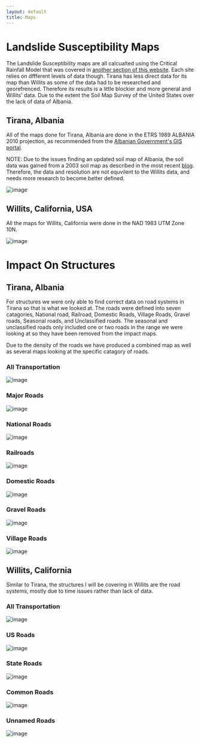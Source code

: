 ```yaml
---
layout: default
title: Maps
---
```


# Landslide Susceptibility Maps

The Landslide Susceptibility maps are all calcualted using the Critical Rainfall Model that was covered in [another section of this website](https://unstable-ground-consulting.github.io/Landslide-Susceptibility/models/). Each site relies on dffferent levels of data though. Tirana has less direct data for its map than Willits as some of the data had to be researched and georefrenced. Therefore its results is a little blockier and more general and Willits' data. Due to the extent the Soil Map Survey of the United States over the lack of data of Albania.

## Tirana, Albania

All of the maps done for Tirana, Albania are done in the ETRS  1989 ALBANIA 2010 projection, as recommended from the [Albanian Government's GIS portal](https://geoportal.asig.gov.al/en/help/arcgis).

NOTE: Due to the issues finding an updated soil map of Albania, the soil data was gained from a 2003 soil map as described in the most recent [blog](https://unstable-ground-consulting.github.io/Landslide-Susceptibility/blog/2020/03/13/down-to-the-wire). Therefore, the data and resolution are not equvilent to the Willits data, and needs more research to become better defined. 

![image](https://user-images.githubusercontent.com/60631222/77193460-a7cb5680-6ab4-11ea-84eb-f589a1bea24d.png)


## Willits, California, USA

All the maps for Willits, California were done in the NAD 1983 UTM Zone 10N.

![image](https://user-images.githubusercontent.com/60631222/77193635-f547c380-6ab4-11ea-8b3f-55799dfc2acf.png)

# Impact On Structures

## Tirana, Albania

For structures we were only able to find correct data on road systems in Tirana so that is what we looked at. The roads were defined into seven catagories, National road, Railroad, Domestic Roads, Village Roads, Gravel roads, Seasonal roads, and Unclassified roads. The seasonal and unclassified roads only included one or two roads in the range we were looking at so they have been removed from the impact maps.

Due to the density of the roads we have produced a combined map as well as several maps looking at the specific catagory of roads.

### All Transportation

![image](https://user-images.githubusercontent.com/60631222/77256965-d9c0f200-6c47-11ea-9ba6-c79136b7c588.png)

### Major Roads

![image](https://user-images.githubusercontent.com/60631222/77257020-1c82ca00-6c48-11ea-8420-ddade0365597.png)

### National Roads

![image](https://user-images.githubusercontent.com/60631222/77257055-4d62ff00-6c48-11ea-8c4a-a0d4c828f7c8.png)

### Railroads

![image](https://user-images.githubusercontent.com/60631222/77257083-71bedb80-6c48-11ea-904f-7e0fa5e53f94.png)

### Domestic Roads

![image](https://user-images.githubusercontent.com/60631222/77257123-b8143a80-6c48-11ea-84a1-f6ac3bf8260a.png)

### Gravel Roads

![image](https://user-images.githubusercontent.com/60631222/77257142-e134cb00-6c48-11ea-9f95-42dc2674ecf7.png)

### Village Roads

![image](https://user-images.githubusercontent.com/60631222/77257361-2b6a7c00-6c4a-11ea-9a71-dde1a8212a7e.png)


## Willits, California

Similar to Tirana, the structures I will be covering in Willits are the road systems, mostly due to time issues rather than lack of data. 

### All Transportation

![image](https://user-images.githubusercontent.com/60631222/77259124-c61c8800-6c55-11ea-873f-442cc9ec36e0.png)

### US Roads

![image](https://user-images.githubusercontent.com/60631222/77259141-e0eefc80-6c55-11ea-82c9-a52fde2e0c1f.png)

### State Roads

![image](https://user-images.githubusercontent.com/60631222/77259158-fe23cb00-6c55-11ea-8bb3-36ef6a3de1d7.png)

### Common Roads

![image](https://user-images.githubusercontent.com/60631222/77259165-11cf3180-6c56-11ea-9084-e35d1ce8f17e.png)

### Unnamed Roads

![image](https://user-images.githubusercontent.com/60631222/77259177-257a9800-6c56-11ea-8355-b6f6e023cbd9.png)
